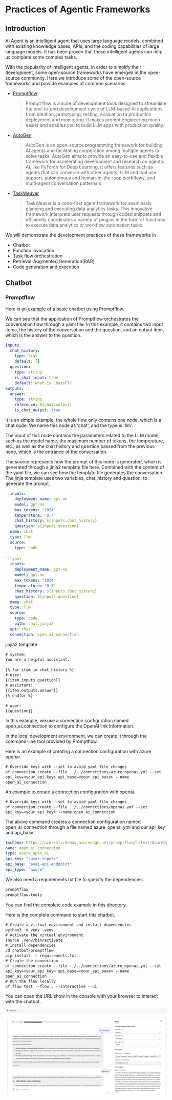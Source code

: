 # Practices of Agentic Frameworks

## Introduction

AI Agent is an intelligent agent that uses large language models, combined with existing knowledge bases, APIs, and the coding capabilities of large language models. It has been proven that these intelligent agents can help us complete some complex tasks.

With the popularity of intelligent agents, in order to simplify their development, some open-source frameworks have emerged in the open-source community. Here we introduce some of the open-source frameworks and provide examples of common scenarios.


- [Promptflow](https://microsoft.github.io/promptflow/)
    > Prompt flow is a suite of development tools designed to streamline the end-to-end development cycle of LLM-based AI applications, from ideation, prototyping, testing, evaluation to production deployment and monitoring. It makes prompt engineering much easier and enables you to build LLM apps with production quality.

- [AutoGen](https://microsoft.github.io/autogen/)
    > AutoGen is an open-source programming framework for building AI agents and facilitating cooperation among multiple agents to solve tasks. AutoGen aims to provide an easy-to-use and flexible framework for accelerating development and research on agentic AI, like PyTorch for Deep Learning. It offers features such as agents that can converse with other agents, LLM and tool use support, autonomous and human-in-the-loop workflows, and multi-agent conversation patterns.s

- [TaskWeaver](https://microsoft.github.io/TaskWeaver/)
    > TaskWeaver is a code-first agent framework for seamlessly planning and executing data analytics tasks. This innovative framework interprets user requests through coded snippets and efficiently coordinates a variety of plugins in the form of functions to execute data analytics or workflow automation tasks.

 We will demonstrate the development practices of these frameworks in 
 - Chatbot
-  Function invocation
 - Task flow orchestration
 - Retrieval-Augmented Generation(RAG)
 - Code generation and execution

## Chatbot

### Promptflow

Here is [an example](https://github.com/microsoft/promptflow/tree/main/examples/flows/chat/chat-basic) of a basic chatbot using Promptflow. 


We can see that the application of Promptflow orchestrates the conversation flow through a yaml file. In this example, it contains two input items, the history of the conversation and the question, and an output item, which is the answer to the question.

```yaml
inputs:
  chat_history:
    type: list
    default: []
  question:
    type: string
    is_chat_input: true
    default: What is ChatGPT?
outputs:
  answer:
    type: string
    reference: ${chat.output}
    is_chat_output: true
```

It is an simple example, the whole flow only contains one node, which is a chat node. We name this node as 'chat', and the type is 'llm'.


The input of this node contains the parameters related to the LLM model, such as the model name, the maximum number of tokens, the temperature, etc., as well as the chat history and question passed from the previous node, which is the entrance of the conversation.


The source represents how the prompt of this node is generated, which is generated through a jinja2 template file here. Combined with the content of the yaml file, we can see how the template file generates the conversation. The jinja template uses two variables, chat_history and question, to generate the prompt.

```yaml
  inputs:
    deployment_name: gpt-4o
    model: gpt-4o
    max_tokens: "1024"
    temperature: "0.7"
    chat_history: ${inputs.chat_history}
    question: ${inputs.question}
  name: chat
  type: llm
  source:
    type: code

```yaml
  inputs:
    deployment_name: gpt-4o
    model: gpt-4o
    max_tokens: "1024"
    temperature: "0.7"
    chat_history: ${inputs.chat_history}
    question: ${inputs.question}
  name: chat
  type: llm
  source:
    type: code
    path: chat.jinja2
  api: chat
  connection: open_ai_connection
```

jinjia2 template

```jinja2
# system:
You are a helpful assistant.

{% for item in chat_history %}
# user:
{{item.inputs.question}}
# assistant:
{{item.outputs.answer}}
{% endfor %}

# user:
{{question}}
```

In this example, we use a connection configuration named open_ai_connection to configure the OpenAI link information.

In the local development environment, we can create it through the command-line tool provided by Promptflow.

Here is an example of creating a connection configuration with azure openai.

```shell
# Override keys with --set to avoid yaml file changes
pf connection create --file ../../connections/azure_openai.yml --set api_key=<your_api_key> api_base=<your_api_base> --name open_ai_connection
```

An example to create a connection configuration with openai.

```shell
# Override keys with --set to avoid yaml file changes
pf connection create --file ../../connections/openai.yml --set api_key=<your_api_key> --name open_ai_connection
```


The above command creates a connection configuration named open_ai_connection through a file named azure_openai.yml and our api_key and api_base.

```yaml
$schema: https://azuremlschemas.azureedge.net/promptflow/latest/AzureOpenAIConnection.schema.json
name: open_ai_connection
type: azure_open_ai
api_key: "<user-input>"
api_base: "aoai-api-endpoint"
api_type: "azure"
```


We also need a requirements.txt file to specify the dependencies.

```txt
promptflow
promptflow-tools
```

You can find the complete code example in this [directory](./chatbot/promptflow/).


Here is the complete command to start this chatbot.

```shell
# Create a virtual environment and install dependencies
python3 -m venv .venv
# Activate the virtual environment
source .venv/bin/activate
# Install dependencies
cd chatbot/promptflow
pip install -r requirements.txt
# Create the connection
pf connection create --file ../../connections/azure_openai.yml --set api_key=<your_api_key> api_base=<your_api_base> --name open_ai_connection
# Run the flow locally
pf flow test --flow . --interactive --ui
```

You can open the URL show in the console with your browser to interact with the chatbot.

![promptflow chatbot ui](./images/promptflow-chatbot-ui.png)


